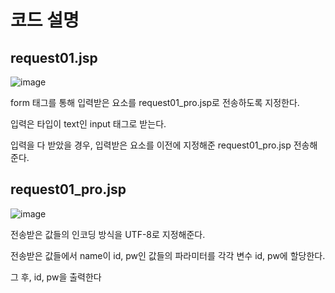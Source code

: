 # 코드 설명

## request01.jsp

![image](https://github.com/user-attachments/assets/11c8db57-040c-40be-93f2-724796efaa8b)

form 태그를 통해 입력받은 요소를 request01_pro.jsp로 전송하도록 지정한다.

입력은 타입이 text인 input 태그로 받는다.

입력을 다 받았을 경우, 입력받은 요소를 이전에 지정해준 request01_pro.jsp 전송해준다.


## request01_pro.jsp

![image](https://github.com/user-attachments/assets/97265dcb-0018-413c-beea-56413bf50d4e)

전송받은 값들의 인코딩 방식을 UTF-8로 지정해준다.

전송받은 값들에서 name이 id, pw인 값들의 파라미터를 각각 변수 id, pw에 할당한다.

그 후, id, pw을 출력한다
